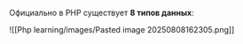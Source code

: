 Официально в PHP существует **8 типов данных**:

![[Php learning/images/Pasted image 20250808162305.png]]

